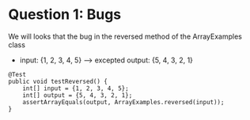 # Question 1: Bugs

We will looks that the bug in the reversed method of the ArrayExamples class

* input: {1, 2, 3, 4, 5} --> excepted output: {5, 4, 3, 2, 1}

```
@Test
public void testReversed() {
    int[] input = {1, 2, 3, 4, 5};
    int[] output = {5, 4, 3, 2, 1};
    assertArrayEquals(output, ArrayExamples.reversed(input));
}
```
